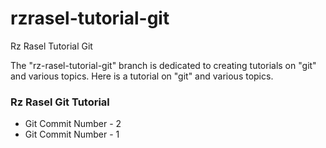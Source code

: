 # rzrasel-tutorial-git
Rz Rasel Tutorial Git

The "rz-rasel-tutorial-git" branch is dedicated to creating tutorials on "git" and various topics. Here is a tutorial on "git" and various topics.

### Rz Rasel Git Tutorial
- Git Commit Number - 2
- Git Commit Number - 1